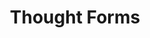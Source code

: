 ---
title: "Thought Forms"
summary: "4 piece band from England's rural South-West. Making music since May 2004. They contributed music to the 2015 film \"Ex Machina\"."
image: "thought-forms.jpg"
apple_music_artist_url: "https://music.apple.com/gb/artist/thought-forms/318653591"
---